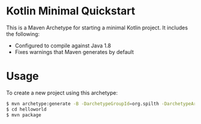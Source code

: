# Kotlin Minimal Quickstart

This is a Maven Archetype for starting a minimal Kotlin project. It includes the following:

- Configured to compile against Java 1.8
- Fixes warnings that Maven generates by default

# Usage

To create a new project using this archetype:

```bash
$ mvn archetype:generate -B -DarchetypeGroupId=org.spilth -DarchetypeArtifactId=kotlin-minimal-quickstart -DgroupId=com.example -DartifactId=helloworld -Dversion=1.0.0
$ cd helloworld
$ mvn package
```

